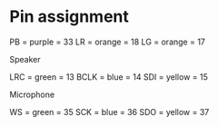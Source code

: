 # Pin assignment

PB = purple = 33
LR = orange = 18
LG = orange = 17

Speaker

LRC = green = 13
BCLK = blue = 14
SDI = yellow = 15

Microphone

WS = green = 35
SCK = blue = 36
SDO = yellow = 37
